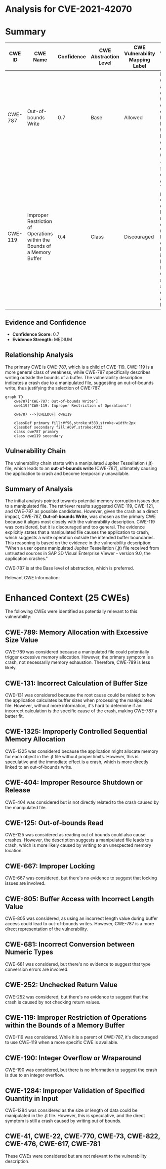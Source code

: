 # Analysis for CVE-2021-42070

# Summary
| CWE ID | CWE Name | Confidence | CWE Abstraction Level | CWE Vulnerability Mapping Label | CWE-Vulnerability Mapping Notes |
|---|---|---|---|---|---|
| CWE-787 | Out-of-bounds Write | 0.7 | Base | Allowed | Primary CWE. The application crashes due to writing data past the end or before the beginning of the intended buffer, caused by opening a manipulated .jt file. |
| CWE-119 | Improper Restriction of Operations within the Bounds of a Memory Buffer | 0.4 | Class | Discouraged | Secondary CWE candidate. The product performs operations on a memory buffer, but it reads from or writes to a memory location outside the buffer's intended boundary. However, CWE-787 is a more specific child of CWE-119 and is a better fit. |

## Evidence and Confidence

*   **Confidence Score:** 0.7
*   **Evidence Strength:** MEDIUM

## Relationship Analysis
The primary CWE is CWE-787, which is a child of CWE-119. CWE-119 is a more general class of weakness, while CWE-787 specifically describes writing outside the bounds of a buffer. The vulnerability description indicates a crash due to a manipulated file, suggesting an out-of-bounds write, thus justifying the selection of CWE-787.
```mermaid
graph TD
    cwe787["CWE-787: Out-of-bounds Write"]
    cwe119["CWE-119: Improper Restriction of Operations"]
    
    cwe787 -->|CHILDOF| cwe119

    classDef primary fill:#f96,stroke:#333,stroke-width:2px
    classDef secondary fill:#69f,stroke:#333
    class cwe787 primary
    class cwe119 secondary
```

## Vulnerability Chain
The vulnerability chain starts with a manipulated Jupiter Tessellation (.jt) file, which leads to an **out-of-bounds write** (CWE-787), ultimately causing the application to crash and become temporarily unavailable.

## Summary of Analysis
The initial analysis pointed towards potential memory corruption issues due to a manipulated file. The retriever results suggested CWE-119, CWE-121, and CWE-787 as possible candidates. However, given the crash as a direct impact, CWE-787, **Out-of-bounds Write**, was chosen as the primary CWE because it aligns most closely with the vulnerability description. CWE-119 was considered, but it is discouraged and too general. The evidence explicitly states that a manipulated file causes the application to crash, which suggests a write operation outside the intended buffer boundaries. This reasoning is based on the evidence in the vulnerability description: "When a user opens manipulated Jupiter Tessellation (.jt) file received from untrusted sources in SAP 3D Visual Enterprise Viewer - version 9.0, the application crashes."

CWE-787 is at the Base level of abstraction, which is preferred.

Relevant CWE Information:

# Enhanced Context (25 CWEs)
The following CWEs were identified as potentially relevant to this vulnerability:

## CWE-789: Memory Allocation with Excessive Size Value
CWE-789 was considered because a manipulated file could potentially trigger excessive memory allocation. However, the primary symptom is a crash, not necessarily memory exhaustion. Therefore, CWE-789 is less likely.

## CWE-131: Incorrect Calculation of Buffer Size
CWE-131 was considered because the root cause could be related to how the application calculates buffer sizes when processing the manipulated file. However, without more information, it's hard to determine if an incorrect calculation is the specific cause of the crash, making CWE-787 a better fit.

## CWE-1325: Improperly Controlled Sequential Memory Allocation
CWE-1325 was considered because the application might allocate memory for each object in the .jt file without proper limits. However, this is speculative and the immediate effect is a crash, which is more directly linked to an out-of-bounds write.

## CWE-404: Improper Resource Shutdown or Release
CWE-404 was considered but is not directly related to the crash caused by the manipulated file.

## CWE-125: Out-of-bounds Read
CWE-125 was considered as reading out of bounds could also cause crashes. However, the description suggests a manipulated file leads to a crash, which is more likely caused by writing to an unexpected memory location.

## CWE-667: Improper Locking
CWE-667 was considered, but there's no evidence to suggest that locking issues are involved.

## CWE-805: Buffer Access with Incorrect Length Value
CWE-805 was considered, as using an incorrect length value during buffer access could lead to out-of-bounds writes. However, CWE-787 is a more direct representation of the vulnerability.

## CWE-681: Incorrect Conversion between Numeric Types
CWE-681 was considered, but there's no evidence to suggest that type conversion errors are involved.

## CWE-252: Unchecked Return Value
CWE-252 was considered, but there's no evidence to suggest that the crash is caused by not checking return values.

## CWE-119: Improper Restriction of Operations within the Bounds of a Memory Buffer
CWE-119 was considered. While it is a parent of CWE-787, it's discouraged to use CWE-119 when a more specific CWE is available.

## CWE-190: Integer Overflow or Wraparound
CWE-190 was considered, but there is no information to suggest the crash is due to an integer overflow.

## CWE-1284: Improper Validation of Specified Quantity in Input
CWE-1284 was considered as the size or length of data could be manipulated in the .jt file. However, this is speculative, and the direct symptom is still a crash caused by writing out of bounds.

## CWE-41, CWE-22, CWE-770, CWE-73, CWE-822, CWE-476, CWE-617, CWE-781
These CWEs were considered but are not relevant to the vulnerability description.
